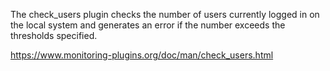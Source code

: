 The check_users plugin checks the number of users currently logged in on the local system and generates an error if the number exceeds the thresholds specified.

   
https://www.monitoring-plugins.org/doc/man/check_users.html